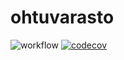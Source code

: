 # ohtuvarasto
![workflow](https://github.com/zmejka/ohtuvarasto/actions/workflows/main.yml/badge.svg)
[![codecov](https://codecov.io/gh/zmejka/ohtuvarasto/branch/master/graph/badge.svg?token=9PNXG800PG)](https://codecov.io/gh/zmejka/ohtuvarasto)
